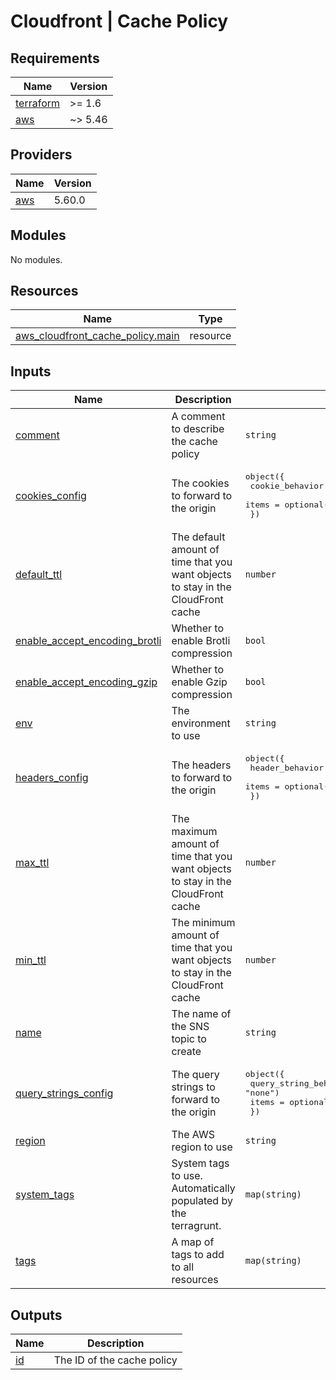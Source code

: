 # Cloudfront | Cache Policy

<!-- BEGINNING OF PRE-COMMIT-TERRAFORM DOCS HOOK -->
## Requirements

| Name | Version |
|------|---------|
| <a name="requirement_terraform"></a> [terraform](#requirement\_terraform) | >= 1.6 |
| <a name="requirement_aws"></a> [aws](#requirement\_aws) | ~> 5.46 |

## Providers

| Name | Version |
|------|---------|
| <a name="provider_aws"></a> [aws](#provider\_aws) | 5.60.0 |

## Modules

No modules.

## Resources

| Name | Type |
|------|------|
| [aws_cloudfront_cache_policy.main](https://registry.terraform.io/providers/hashicorp/aws/latest/docs/resources/cloudfront_cache_policy) | resource |

## Inputs

| Name | Description | Type | Default | Required |
|------|-------------|------|---------|:--------:|
| <a name="input_comment"></a> [comment](#input\_comment) | A comment to describe the cache policy | `string` | `"Managed by Terraform"` | no |
| <a name="input_cookies_config"></a> [cookies\_config](#input\_cookies\_config) | The cookies to forward to the origin | <pre>object({<br>    cookie_behavior = optional(string, "none")<br>    items           = optional(list(string))<br>  })</pre> | `null` | no |
| <a name="input_default_ttl"></a> [default\_ttl](#input\_default\_ttl) | The default amount of time that you want objects to stay in the CloudFront cache | `number` | n/a | yes |
| <a name="input_enable_accept_encoding_brotli"></a> [enable\_accept\_encoding\_brotli](#input\_enable\_accept\_encoding\_brotli) | Whether to enable Brotli compression | `bool` | `true` | no |
| <a name="input_enable_accept_encoding_gzip"></a> [enable\_accept\_encoding\_gzip](#input\_enable\_accept\_encoding\_gzip) | Whether to enable Gzip compression | `bool` | `true` | no |
| <a name="input_env"></a> [env](#input\_env) | The environment to use | `string` | n/a | yes |
| <a name="input_headers_config"></a> [headers\_config](#input\_headers\_config) | The headers to forward to the origin | <pre>object({<br>    header_behavior = optional(string, "none")<br>    items           = optional(list(string))<br>  })</pre> | `null` | no |
| <a name="input_max_ttl"></a> [max\_ttl](#input\_max\_ttl) | The maximum amount of time that you want objects to stay in the CloudFront cache | `number` | n/a | yes |
| <a name="input_min_ttl"></a> [min\_ttl](#input\_min\_ttl) | The minimum amount of time that you want objects to stay in the CloudFront cache | `number` | n/a | yes |
| <a name="input_name"></a> [name](#input\_name) | The name of the SNS topic to create | `string` | n/a | yes |
| <a name="input_query_strings_config"></a> [query\_strings\_config](#input\_query\_strings\_config) | The query strings to forward to the origin | <pre>object({<br>    query_string_behavior = optional(string, "none")<br>    items                 = optional(list(string))<br>  })</pre> | `null` | no |
| <a name="input_region"></a> [region](#input\_region) | The AWS region to use | `string` | n/a | yes |
| <a name="input_system_tags"></a> [system\_tags](#input\_system\_tags) | System tags to use. Automatically populated by the terragrunt. | `map(string)` | `{}` | no |
| <a name="input_tags"></a> [tags](#input\_tags) | A map of tags to add to all resources | `map(string)` | `{}` | no |

## Outputs

| Name | Description |
|------|-------------|
| <a name="output_id"></a> [id](#output\_id) | The ID of the cache policy |
<!-- END OF PRE-COMMIT-TERRAFORM DOCS HOOK -->

